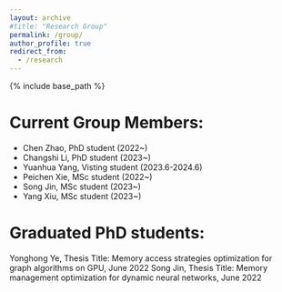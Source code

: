 ```yaml
---
layout: archive
#title: "Research Group"
permalink: /group/
author_profile: true
redirect_from:
  - /research
---
```


{% include base_path %}

Current Group Members:
=====
- Chen Zhao, PhD student (2022~)
- Changshi Li, PhD student (2023~)
- Yuanhua Yang, Visting student (2023.6-2024.6)
- Peichen Xie, MSc student (2022~)
- Song Jin, MSc student (2023~)
- Yang Xiu, MSc student (2023~)

Graduated PhD students:
=====
Yonghong Ye, Thesis Title: Memory access strategies optimization for graph algorithms on GPU, June 2022
Song Jin, Thesis Title: Memory management optimization for dynamic neural networks, June 2022
